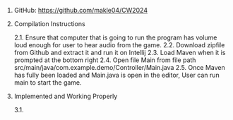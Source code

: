 1. GitHub: https://github.com/makle04/CW2024

2. Compilation Instructions

      2.1. Ensure that computer that is going to run the program has volume loud enough for user to hear audio from the game.
      2.2. Download zipfile from Github and extract it and run it on Intellij
      2.3. Load Maven when it is prompted at the bottom right
      2.4. Open file Main from file path src/main/java/com.example.demo/Controller/Main.java
      2.5. Once Maven has fully been loaded and Main.java is open in the editor, User can run main to start the game.

4. Implemented and Working Properly
   
   3.1. 

  
